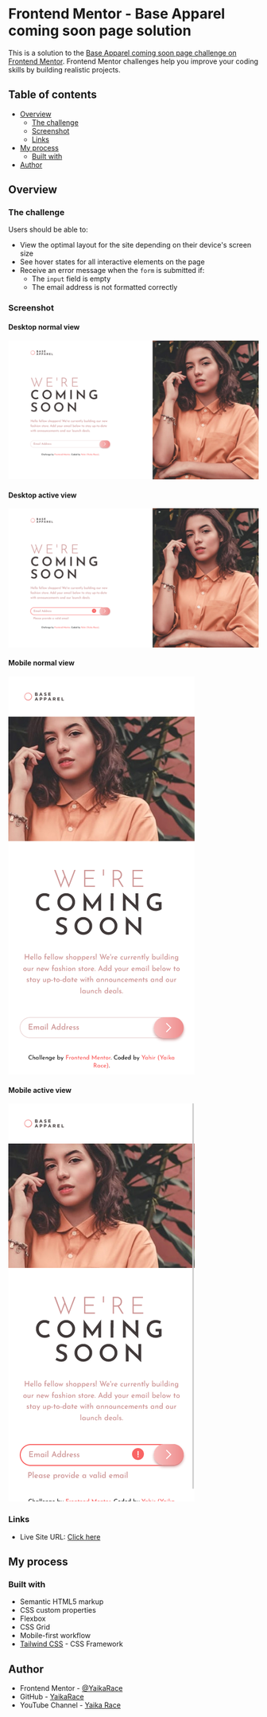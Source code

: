 # Frontend Mentor - Base Apparel coming soon page solution

This is a solution to the [Base Apparel coming soon page challenge on Frontend Mentor](https://www.frontendmentor.io/challenges/base-apparel-coming-soon-page-5d46b47f8db8a7063f9331a0). Frontend Mentor challenges help you improve your coding skills by building realistic projects. 

## Table of contents

- [Overview](#overview)
  - [The challenge](#the-challenge)
  - [Screenshot](#screenshot)
  - [Links](#links)
- [My process](#my-process)
  - [Built with](#built-with)
- [Author](#author)


## Overview

### The challenge

Users should be able to:

- View the optimal layout for the site depending on their device's screen size
- See hover states for all interactive elements on the page
- Receive an error message when the `form` is submitted if:
  - The `input` field is empty
  - The email address is not formatted correctly

### Screenshot
#### Desktop normal view
![](./screenshots/Desktop_normal.png)
#### Desktop active view
![](./screenshots/Desktop_active.png)
#### Mobile normal view
![](./screenshots/Mobile_normal.png)

#### Mobile active view
![](./screenshots/Mobile_active.png)

### Links

- Live Site URL: [Click here](https://base-apparel-coming-soon-yaikarace.vercel.app)

## My process

### Built with

- Semantic HTML5 markup
- CSS custom properties
- Flexbox
- CSS Grid
- Mobile-first workflow
- [Tailwind CSS](https://tailwindcss.com/) - CSS Framework

## Author

- Frontend Mentor - [@YaikaRace](https://www.frontendmentor.io/profile/yaikarace)
- GitHub - [YaikaRace](https://github.com/yaikarace)
- YouTube Channel - [Yaika Race](https://youtube.com/c/yaikarace)

